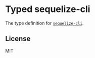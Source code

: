 # Typed sequelize-cli

The type definition for [`sequelize-cli`](https://github.com/sequelize/cli).

## License

MIT
